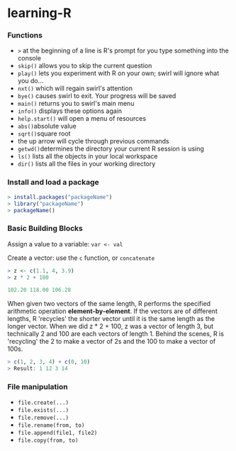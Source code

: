 # learning-R
### Functions
- `>` at the beginning of a line is R's prompt for you type something into the console
- `skip()` allows you to skip the current question
- `play()` lets you experiment with R on your own; swirl will ignore what you do...
- `nxt()` which will regain swirl's attention
- `bye()` causes swirl to exit. Your progress will be saved
- `main()` returns you to swirl's main menu
- `info()` displays these options again
- `help.start()` will open a menu of resources
- `abs()`absolute value
- `sqrt()`square root
- the up arrow will cycle through previous commands
- `getwd()`determines the directory your current R session is using
- `ls()` lists all the objects in your local workspace
- `dir()` lists all the files in your working directory


### Install and load a package
```R
> install.packages("packageName")
> library("packageName")
> packageName()
```

### Basic Building Blocks
Assign a value to a variable: `var <- val` </br>

Create a vector: use the `c` function, or `concatenate`
```R
> z <- c(1.1, 4, 3.9)
> z * 2 + 100

102.20 118.00 106.28
```
When given two vectors of the same length, R performs the specified arithmetic operation **element-by-element**. If the vectors are of different lengths, R 'recycles' the shorter vector until it is the same length as the longer vector. When we did z * 2 + 100, z was a vector of length 3, but technically 2 and 100 are each vectors of length 1. Behind the scenes, R is 'recycling' the 2 to make a vector of 2s and the 100 to make a vector of 100s.
```R
> c(1, 2, 3, 4) + c(0, 10)
> Result: 1 12 3 14
```

### File manipulation
- `file.create(...)`
- `file.exists(...)`
- `file.remove(...)`
- `file.rename(from, to)`
- `file.append(file1, file2)`
- `file.copy(from, to)`
